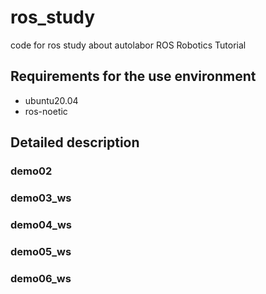 # ros_study
code for ros study about autolabor ROS Robotics Tutorial

## Requirements for the use environment
* ubuntu20.04
* ros-noetic

## Detailed description
### demo02
### demo03_ws
### demo04_ws
### demo05_ws
### demo06_ws




